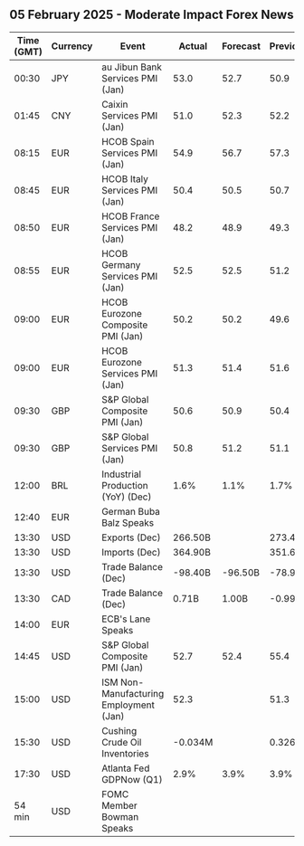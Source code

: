 ## 05 February 2025 - Moderate Impact Forex News

| Time (GMT) | Currency | Event | Actual | Forecast | Previous |
|------|----------|-------|--------|----------|----------|
| 00:30 | JPY | au Jibun Bank Services PMI (Jan) | 53.0 | 52.7 | 50.9 |
| 01:45 | CNY | Caixin Services PMI (Jan) | 51.0 | 52.3 | 52.2 |
| 08:15 | EUR | HCOB Spain Services PMI (Jan) | 54.9 | 56.7 | 57.3 |
| 08:45 | EUR | HCOB Italy Services PMI (Jan) | 50.4 | 50.5 | 50.7 |
| 08:50 | EUR | HCOB France Services PMI (Jan) | 48.2 | 48.9 | 49.3 |
| 08:55 | EUR | HCOB Germany Services PMI (Jan) | 52.5 | 52.5 | 51.2 |
| 09:00 | EUR | HCOB Eurozone Composite PMI (Jan) | 50.2 | 50.2 | 49.6 |
| 09:00 | EUR | HCOB Eurozone Services PMI (Jan) | 51.3 | 51.4 | 51.6 |
| 09:30 | GBP | S&P Global Composite PMI (Jan) | 50.6 | 50.9 | 50.4 |
| 09:30 | GBP | S&P Global Services PMI (Jan) | 50.8 | 51.2 | 51.1 |
| 12:00 | BRL | Industrial Production (YoY) (Dec) | 1.6% | 1.1% | 1.7% |
| 12:40 | EUR | German Buba Balz Speaks |  |  |  |
| 13:30 | USD | Exports (Dec) | 266.50B |  | 273.40B |
| 13:30 | USD | Imports (Dec) | 364.90B |  | 351.60B |
| 13:30 | USD | Trade Balance (Dec) | -98.40B | -96.50B | -78.90B |
| 13:30 | CAD | Trade Balance (Dec) | 0.71B | 1.00B | -0.99B |
| 14:00 | EUR | ECB's Lane Speaks |  |  |  |
| 14:45 | USD | S&P Global Composite PMI (Jan) | 52.7 | 52.4 | 55.4 |
| 15:00 | USD | ISM Non-Manufacturing Employment (Jan) | 52.3 |  | 51.3 |
| 15:30 | USD | Cushing Crude Oil Inventories | -0.034M |  | 0.326M |
| 17:30 | USD | Atlanta Fed GDPNow (Q1) | 2.9% | 3.9% | 3.9% |
| 54 min | USD | FOMC Member Bowman Speaks |  |  |  |
